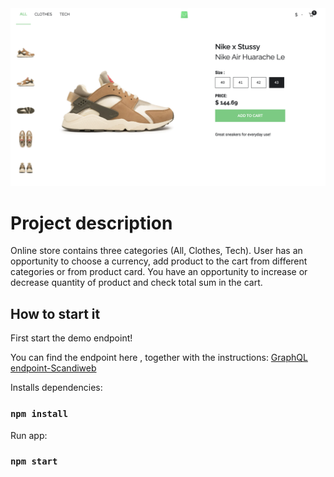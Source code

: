 <img alt="online-store" src="./src/images/store.png">

# Project description

Online store contains three categories (All, Clothes, Tech). User has an
opportunity to choose a currency, add product to the cart from different
categories or from product card. You have an opportunity to increase or decrease
quantity of product and check total sum in the cart.

## How to start it

First start the demo endpoint!

You can find the endpoint here , together with the instructions:
[GraphQL endpoint-Scandiweb](https://github.com/scandiweb/junior-react-endpoint)

Installs dependencies:

### `npm install`

Run app:

### `npm start`
